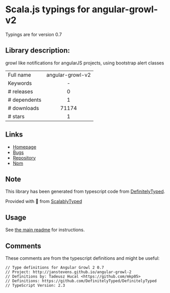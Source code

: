 
# Scala.js typings for angular-growl-v2

Typings are for version 0.7

## Library description:
growl like notifications for angularJS projects, using bootstrap alert classes

|                    |                 |
| ------------------ | :-------------: |
| Full name          | angular-growl-v2 |
| Keywords           | - |
| # releases         | 0 |
| # dependents       | 1 |
| # downloads        | 71174 |
| # stars            | 1 |

## Links
- [Homepage](https://github.com/JanStevens/angular-growl-2#readme)
- [Bugs](https://github.com/JanStevens/angular-growl-2/issues)
- [Repository](https://github.com/JanStevens/angular-growl-2)
- [Npm](https://www.npmjs.com/package/angular-growl-v2)
    


## Note
This library has been generated from typescript code from [DefinitelyTyped](https://definitelytyped.org).

Provided with :purple_heart: from [ScalablyTyped](https://github.com/oyvindberg/ScalablyTyped)

## Usage
See [the main readme](../../readme.md) for instructions.

## Comments

These comments are from the typescript definitions and might be useful:
```
// Type definitions for Angular Growl 2 0.7
// Project: http://janstevens.github.io/angular-growl-2
// Definitions by: Tadeusz Hucal <https://github.com/mkp05>
// Definitions: https://github.com/DefinitelyTyped/DefinitelyTyped
// TypeScript Version: 2.3

```

